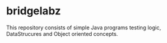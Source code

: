 # bridgelabz
This repository consists of simple Java programs testing logic, DataStrucures and Object oriented concepts.
